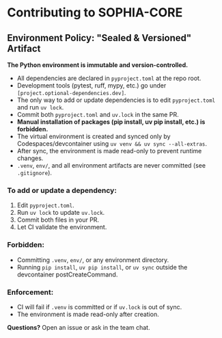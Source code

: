# Contributing to SOPHIA-CORE

## Environment Policy: "Sealed & Versioned" Artifact

**The Python environment is immutable and version-controlled.**

- All dependencies are declared in `pyproject.toml` at the repo root.
- Development tools (pytest, ruff, mypy, etc.) go under `[project.optional-dependencies.dev]`.
- The only way to add or update dependencies is to edit `pyproject.toml` and run `uv lock`.
- Commit both `pyproject.toml` and `uv.lock` in the same PR.
- **Manual installation of packages (pip install, uv pip install, etc.) is forbidden.**
- The virtual environment is created and synced only by Codespaces/devcontainer using `uv venv && uv sync --all-extras`.
- After sync, the environment is made read-only to prevent runtime changes.
- `.venv`, `env/`, and all environment artifacts are never committed (see `.gitignore`).

### To add or update a dependency:
1. Edit `pyproject.toml`.
2. Run `uv lock` to update `uv.lock`.
3. Commit both files in your PR.
4. Let CI validate the environment.

### Forbidden:
- Committing `.venv`, `env/`, or any environment directory.
- Running `pip install`, `uv pip install`, or `uv sync` outside the devcontainer postCreateCommand.

### Enforcement:
- CI will fail if `.venv` is committed or if `uv.lock` is out of sync.
- The environment is made read-only after creation.

**Questions?** Open an issue or ask in the team chat.
